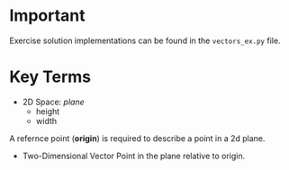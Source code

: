 # Important
Exercise solution implementations can be found in the ```vectors_ex.py``` file.

# Key Terms
- 2D Space: *plane*
    - height
    - width

A refernce point (**origin**) is required to describe a point in a 2d plane.

- Two-Dimensional Vector
Point in the plane relative to origin.